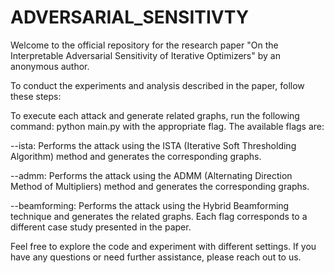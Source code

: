 # ADVERSARIAL_SENSITIVTY

Welcome to the official repository for the research paper "On the Interpretable Adversarial Sensitivity of Iterative Optimizers" by an anonymous author.

To conduct the experiments and analysis described in the paper, follow these steps:

To execute each attack and generate related graphs, run the following command: python main.py with the appropriate flag. The available flags are:

--ista: Performs the attack using the ISTA (Iterative Soft Thresholding Algorithm) method and generates the corresponding graphs.

--admm: Performs the attack using the ADMM (Alternating Direction Method of Multipliers) method and generates the corresponding graphs.

--beamforming: Performs the attack using the Hybrid Beamforming technique and generates the related graphs.
Each flag corresponds to a different case study presented in the paper.

Feel free to explore the code and experiment with different settings. If you have any questions or need further assistance, please reach out to us.
